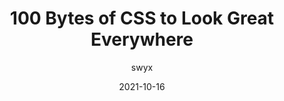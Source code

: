 ---
author: swyx
date: 2021-10-16
permalink: false
publisher: thepracticaldev
tags:
  - css
target_url: https://dev.to/swyx/100-bytes-of-css-to-look-great-everywhere-19pd
title: 100 Bytes of CSS to Look Great Everywhere
---